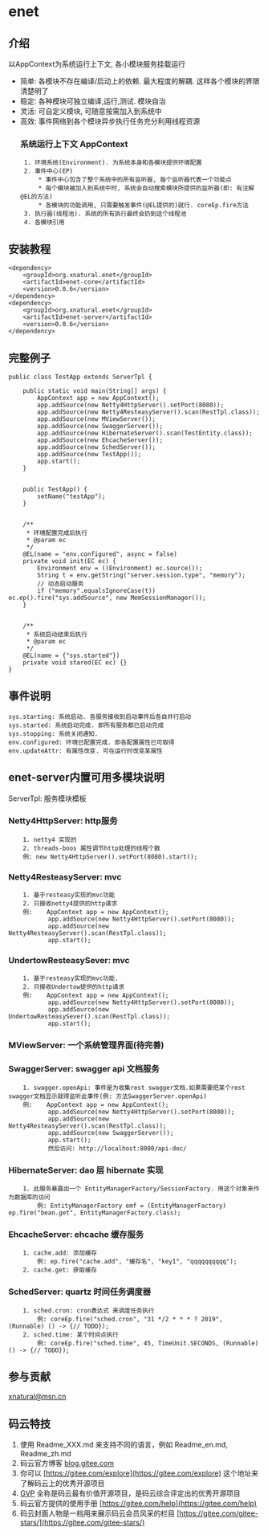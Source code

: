 # enet

## 介绍
 以AppContext为系统运行上下文, 各小模块服务挂载运行
 
 * 简单: 各模块不存在编译/启动上的依赖. 最大程度的解耦. 这样各个模块的界限清楚明了
 * 稳定: 各种模块可独立编译,运行,测试. 模块自治
 * 灵活: 可自定义模块, 可随意按需加入到系统中
 * 高效: 事件网络到各个模块异步执行任务充分利用线程资源
    ### 系统运行上下文 AppContext
        1. 环境系统(Environment). 为系统本身和各模块提供环境配置
        2. 事件中心(EP)
            * 事件中心包含了整个系统中的所有监听器, 每个监听器代表一个功能点
            * 每个模块被加入到系统中时, 系统会自动搜索模块所提供的监听器(即: 有注解@EL的方法)
            * 各模块的功能调用, 只需要触发事件(@EL提供的)就行. coreEp.fire方法
        3. 执行器(线程池). 系统的所有执行最终会扔到这个线程池
        4. 各模块引用


## 安装教程
```
<dependency>
    <groupId>org.xnatural.enet</groupId>
    <artifactId>enet-core</artifactId>
    <version>0.0.6</version>
</dependency>
<dependency>
    <groupId>org.xnatural.enet</groupId>
    <artifactId>enet-server</artifactId>
    <version>0.0.6</version>
</dependency>
```

## 完整例子
```
public class TestApp extends ServerTpl {

    public static void main(String[] args) {
        AppContext app = new AppContext();
        app.addSource(new Netty4HttpServer().setPort(8080));
        app.addSource(new Netty4ResteasyServer().scan(RestTpl.class));
        app.addSource(new MViewServer());
        app.addSource(new SwaggerServer());
        app.addSource(new HibernateServer().scan(TestEntity.class));
        app.addSource(new EhcacheServer());
        app.addSource(new SchedServer());
        app.addSource(new TestApp());
        app.start();
    }


    public TestApp() {
        setName("testApp");
    }


    /**
     * 环境配置完成后执行
     * @param ec
     */
    @EL(name = "env.configured", async = false)
    private void init(EC ec) {
        Environment env = ((Environment) ec.source());
        String t = env.getString("server.session.type", "memory");
        // 动态启动服务
        if ("memory".equalsIgnoreCase(t)) ec.ep().fire("sys.addSource", new MemSessionManager());
    }
    
    
    /**
     * 系统启动结束后执行
     * @param ec
     */
    @EL(name = {"sys.started"})
    private void stared(EC ec) {}
}

```

## 事件说明
    sys.starting: 系统启动. 各服务接收到启动事件后各自并行启动
    sys.started: 系统启动完成. 即所有服务都已启动完成
    sys.stopping: 系统关闭通知.
    env.configured: 环境已配置完成. 即各配置属性已可取得
    env.updateAttr: 有属性改变. 可在运行时改变某属性


## enet-server内置可用多模块说明
ServerTpl: 服务模块模板
  
   ### Netty4HttpServer: http服务
        1. netty4 实现的
        2. threads-boos 属性调节http处理的线程个数
        例: new Netty4HttpServer().setPort(8080).start();
        
   ### Netty4ResteasyServer: mvc
        1. 基于resteasy实现的mvc功能
        2. 只接收netty4提供的http请求
        例:    AppContext app = new AppContext();
               app.addSource(new Netty4HttpServer().setPort(8080));
               app.addSource(new Netty4ResteasyServer().scan(RestTpl.class));
               app.start();
               
   ### UndertowResteasySever: mvc
        1. 基于resteasy实现的mvc功能.
        2. 只接收Undertow提供的http请求
        例:    AppContext app = new AppContext();
               app.addSource(new Netty4HttpServer().setPort(8080));
               app.addSource(new UndertowResteasySever().scan(RestTpl.class));
               app.start();
               
   ### MViewServer: 一个系统管理界面(待完善)
   
   ### SwaggerServer: swagger api 文档服务
        1. swagger.openApi: 事件是为收集rest swagger文档.如果需要把某个rest swagger文档显示就得监听此事件(例: 方法SwaggerServer.openApi)
        例:    AppContext app = new AppContext();
               app.addSource(new Netty4HttpServer().setPort(8080));
               app.addSource(new Netty4ResteasyServer().scan(RestTpl.class));
               app.addSource(new SwaggerServer());
               app.start();
               然后访问: http://localhost:8080/api-doc/
               
   ### HibernateServer: dao 层 hibernate 实现
        1. 此服务暴露出一个 EntityManagerFactory/SessionFactory. 用这个对象来作为数据库的访问
            例: EntityManagerFactory emf = (EntityManagerFactory) ep.fire("bean.get", EntityManagerFactory.class);
   ### EhcacheServer: ehcache 缓存服务
        1. cache.add: 添加缓存
            例: ep.fire("cache.add", "缓存名", "key1", "qqqqqqqqqq");
        2. cache.get: 获取缓存
        
   ### SchedServer: quartz 时间任务调度器
        1. sched.cron: cron表达式 来调度任务执行
            例: coreEp.fire("sched.cron", "31 */2 * * * ? 2019", (Runnable) () -> {// TODO});
        2. sched.time: 某个时间点执行
            例: coreEp.fire("sched.time", 45, TimeUnit.SECONDS, (Runnable) () -> {// TODO});

## 参与贡献

xnatural@msn.cn


## 码云特技

1. 使用 Readme\_XXX.md 来支持不同的语言，例如 Readme\_en.md, Readme\_zh.md
2. 码云官方博客 [blog.gitee.com](https://blog.gitee.com)
3. 你可以 [https://gitee.com/explore](https://gitee.com/explore) 这个地址来了解码云上的优秀开源项目
4. [GVP](https://gitee.com/gvp) 全称是码云最有价值开源项目，是码云综合评定出的优秀开源项目
5. 码云官方提供的使用手册 [https://gitee.com/help](https://gitee.com/help)
6. 码云封面人物是一档用来展示码云会员风采的栏目 [https://gitee.com/gitee-stars/](https://gitee.com/gitee-stars/)